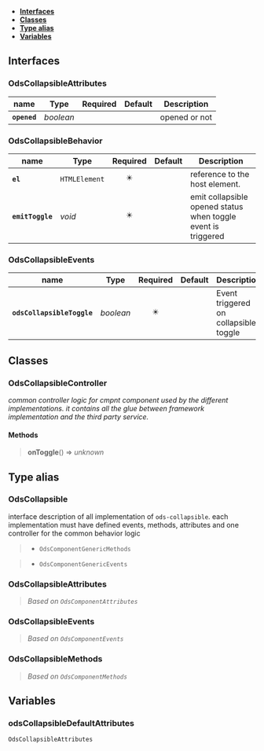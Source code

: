 * [**Interfaces**](#interfaces)
* [**Classes**](#classes)
* [**Type alias**](#type-alias)
* [**Variables**](#variables)

## Interfaces

### OdsCollapsibleAttributes
|name | Type | Required | Default | Description|
|---|---|:---:|---|---|
|**`opened`** | _boolean_ |  |  | opened or not|

### OdsCollapsibleBehavior
|name | Type | Required | Default | Description|
|---|---|:---:|---|---|
|**`el`** | `HTMLElement` | ✴️ |  | reference to the host element.|
|**`emitToggle`** | _void_ | ✴️ |  | emit collapsible opened status when toggle event is triggered|

### OdsCollapsibleEvents
|name | Type | Required | Default | Description|
|---|---|:---:|---|---|
|**`odsCollapsibleToggle`** | _boolean_ | ✴️ |  | Event triggered on collapsible toggle|

## Classes

### OdsCollapsibleController
_common controller logic for cmpnt component used by the different implementations._
_it contains all the glue between framework implementation and the third party service._

#### Methods
> **onToggle**() => _unknown_



## Type alias

### OdsCollapsible

interface description of all implementation of `ods-collapsible`.
each implementation must have defined events, methods, attributes
and one controller for the common behavior logic

> - `OdsComponentGenericMethods`

> - `OdsComponentGenericEvents`

### OdsCollapsibleAttributes

> _Based on `OdsComponentAttributes`_

### OdsCollapsibleEvents

> _Based on `OdsComponentEvents`_

### OdsCollapsibleMethods

> _Based on `OdsComponentMethods`_

## Variables

### odsCollapsibleDefaultAttributes
`OdsCollapsibleAttributes`